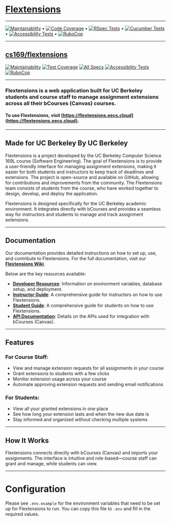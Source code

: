 # [Flextensions](https://flextensions.eecs.cloud)
---

[![Maintainability](https://qlty.sh/gh/berkeley-cdss/projects/flextensions/maintainability.svg)](https://qlty.sh/gh/berkeley-cdss/projects/flextensions) •
[![Code Coverage](https://qlty.sh/gh/berkeley-cdss/projects/flextensions/coverage.svg)](https://qlty.sh/gh/berkeley-cdss/projects/flextensions) •
[![RSpec Tests](https://github.com/berkeley-cdss/flextensions/actions/workflows/rspec.yml/badge.svg)](https://github.com/berkeley-cdss/flextensions/actions/workflows/rspec.yml) •
[![Cucumber Tests](https://github.com/berkeley-cdss/flextensions/actions/workflows/cucumber.yml/badge.svg)](https://github.com/berkeley-cdss/flextensions/actions/workflows/cucumber.yml) •
[![Accessibility Tests](https://github.com/berkeley-cdss/flextensions/actions/workflows/a11y.yml/badge.svg)](https://github.com/berkeley-cdss/flextensions/actions/workflows/a11y.yml) •
[![RuboCop](https://github.com/berkeley-cdss/flextensions/actions/workflows/rubocop.yml/badge.svg)](https://github.com/berkeley-cdss/flextensions/actions/workflows/rubocop.yml)

---

## [cs169/flextensions](https://github.com/cs169/flextensions)
[![Maintainability](https://api.codeclimate.com/v1/badges/8d99ec9a1784ddba34ac/maintainability)](https://codeclimate.com/github/cs169/flextensions/maintainability)
[![Test Coverage](https://api.codeclimate.com/v1/badges/8d99ec9a1784ddba34ac/test_coverage)](https://codeclimate.com/github/cs169/flextensions/test_coverage)
[![All Specs](https://github.com/cs169/flextensions/actions/workflows/main.yml/badge.svg)](https://github.com/cs169/flextensions/actions/workflows/main.yml)
[![Accessibility Tests](https://github.com/cs169/flextensions/actions/workflows/a11y.yml/badge.svg)](https://github.com/cs169/flextensions/actions/workflows/a11y.yml)
[![RuboCop](https://github.com/cs169/flextensions/actions/workflows/rubocop.yml/badge.svg)](https://github.com/cs169/flextensions/actions/workflows/rubocop.yml)

---
### **Flextensions** is a web application built for UC Berkeley students and course staff to manage assignment extensions across all their bCourses (Canvas) courses.
#### To use Flextensions, visit [https://flextensions.eecs.cloud](https://flextensions.eecs.cloud).


---

## Made for UC Berkeley By UC Berkeley
Flextensions is a project developed by the UC Berkeley Computer Science 169L course (Software Engineering). The goal of Flextensions is to provide a user-friendly interface for managing assignment extensions, making it easier for both students and instructors to keep track of deadlines and extensions.
The project is open-source and available on GitHub, allowing for contributions and improvements from the community. The Flextensions team consists of students from the course, who have worked together to design, develop, and deploy the application.

Flextensions is designed specifically for the UC Berkeley academic environment. It integrates directly with bCourses and provides a seamless way for instructors and students to manage and track assignment extensions.


---


## Documentation
Our documentation provides detailed instructions on how to set up, use, and contribute to Flextensions.
For the full documentation, visit our **[Flextensions Wiki](https://github.com/berkeley-cdss/flextensions/wiki)**.

Below are the key resources available:
- **[Developer Resources](https://github.com/berkeley-cdss/flextensions/wiki/Developer-Resources)**: Information on environment variables, database setup, and deployment.
- **[Instructor Guide](https://github.com/berkeley-cdss/flextensions/wiki/Instructor-Resources)**: A comprehensive guide for instructors on how to use Flextensions.
- **[Student Guide](https://github.com/berkeley-cdss/flextensions/wiki/Student-Resourcess)**: A comprehensive guide for students on how to use Flextensions.
- **[API Documentation](https://github.com/saasbook/esaas-swagger)**: Details on the APIs used for integration with bCourses (Canvas).

---

## Features

### For Course Staff:
- View and manage extension requests for all assignments in your course
- Grant extensions to students with a few clicks
- Monitor extension usage across your course
- Automate approving extension requests and sending email notifications

### For Students:
- View all your granted extensions in one place
- See how long your extension lasts and when the new due date is
- Stay informed and organized without checking multiple systems

---

## How It Works

Flextensions connects directly with bCourses (Canvas) and imports your assignments. The interface is intuitive and role-based—course staff can grant and manage, while students can view.

---

# Configuration

Please see `.env.example` for the environment variables that need to be set up for Flextensions to run. You can copy this file to `.env` and fill in the required values.

